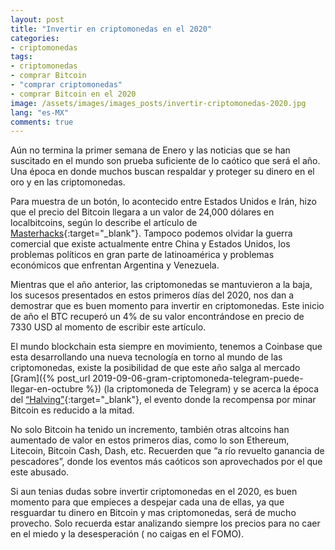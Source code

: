 ```yaml
---
layout: post
title: "Invertir en criptomonedas en el 2020"
categories:
- criptomonedas
tags: 
- criptomonedas
- comprar Bitcoin
- "comprar criptomonedas"
- comprar Bitcoin en el 2020
image: /assets/images/images_posts/invertir-criptomonedas-2020.jpg
lang: "es-MX"
comments: true
---
```

Aún no termina la primer semana de Enero y las noticias que se han suscitado en el mundo son prueba suficiente de lo caótico que será el año. Una época en donde muchos buscan respaldar y proteger su dinero en el oro y en las criptomonedas.

Para muestra de un botón, lo acontecido entre Estados Unidos e Irán, hizo que el precio del Bitcoin llegara a un valor de 24,000 dólares en localbitcoins, según lo describe el artículo de [Masterhacks](https://blogs.masterhacks.net/noticias/criptomonedas/bitcoin-se-comercia-hasta-en-24-mil-dolares-en-iran-debido-a-tensiones-con-ee-uu/){:target="_blank"}. Tampoco podemos olvidar la guerra comercial que existe actualmente entre China y Estados Unidos, los problemas políticos en gran parte de latinoamérica y problemas económicos que enfrentan Argentina y Venezuela.

Mientras que el año anterior, las criptomonedas se mantuvieron a la baja, los sucesos presentados en estos primeros días del 2020, nos dan a demostrar que es buen momento para invertir en criptomonedas. Este inicio de año el BTC recuperó un 4% de su valor encontrándose en precio de 7330 USD al momento de escribir este artículo.

El mundo blockchain esta siempre en movimiento, tenemos a Coinbase que esta desarrollando una nueva tecnología en torno al mundo de las criptomonedas, existe la posibilidad de que este año salga al mercado [Gram]({% post_url 2019-09-06-gram-criptomoneda-telegram-puede-llegar-en-octubre %}) (la criptomoneda de Telegram) y se acerca la época del [“Halving”](https://www.binance.vision/es/halving){:target="_blank"}, el evento donde la recompensa por minar Bitcoin es reducido a la mitad. 

No solo Bitcoin ha tenido un incremento, también otras altcoins han aumentado de valor en estos primeros dias, como lo son Ethereum, Litecoin, Bitcoin Cash, Dash, etc. Recuerden que “a río revuelto ganancia de pescadores”, donde los eventos más caóticos son aprovechados por el que este abusado.

Si aun tenias dudas sobre invertir criptomonedas en el 2020, es buen momento para que empieces a despejar cada una de ellas, ya que resguardar tu dinero en Bitcoin y mas criptomonedas, será de mucho provecho. Solo recuerda estar analizando siempre los precios para no caer en el miedo y la desesperación ( no caigas en el FOMO).
